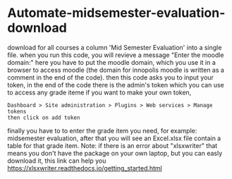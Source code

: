 # Automate-midsemester-evaluation-download
download for all courses a column 'Mid Semester Evaluation' into a single file.
when you run this code, you will revieve a message "Enter the moodle domain:" here you have to put the moodle domain, which you use it in a browser to access moodle (the domain for innopolis moodle is written as a comment in the end of the code).
then this code asks you to input your token, in the end of the code there is the admin's token which you can use to access any grade iteme
if you want to make your own token, 

    Dashboard > Site administration > Plugins > Web services > Manage tokens
    then click on add token 
finally you have to to enter the grade item you need, for example: midsemester evaluation, after that you will see an Excel.xlsx file contain a table for that grade item.
Note: if there is an error about "xlsxwriter" that means you don't have the package on your own laptop, but you can easly download it, this link can help you https://xlsxwriter.readthedocs.io/getting_started.html 
